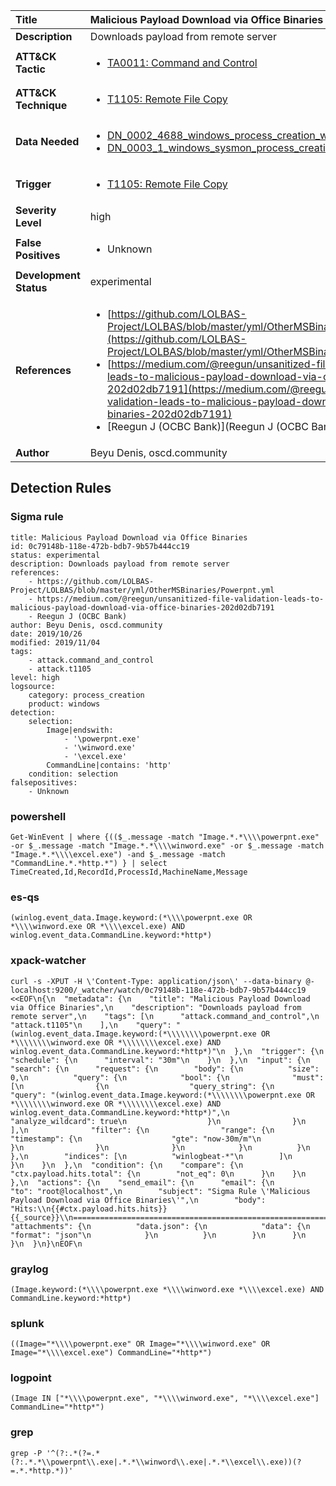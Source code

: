 | Title                    | Malicious Payload Download via Office Binaries       |
|:-------------------------|:------------------|
| **Description**          | Downloads payload from remote server |
| **ATT&amp;CK Tactic**    |  <ul><li>[TA0011: Command and Control](https://attack.mitre.org/tactics/TA0011)</li></ul>  |
| **ATT&amp;CK Technique** | <ul><li>[T1105: Remote File Copy](https://attack.mitre.org/techniques/T1105)</li></ul>  |
| **Data Needed**          | <ul><li>[DN_0002_4688_windows_process_creation_with_commandline](../Data_Needed/DN_0002_4688_windows_process_creation_with_commandline.md)</li><li>[DN_0003_1_windows_sysmon_process_creation](../Data_Needed/DN_0003_1_windows_sysmon_process_creation.md)</li></ul>  |
| **Trigger**              | <ul><li>[T1105: Remote File Copy](../Triggers/T1105.md)</li></ul>  |
| **Severity Level**       | high |
| **False Positives**      | <ul><li>Unknown</li></ul>  |
| **Development Status**   | experimental |
| **References**           | <ul><li>[https://github.com/LOLBAS-Project/LOLBAS/blob/master/yml/OtherMSBinaries/Powerpnt.yml](https://github.com/LOLBAS-Project/LOLBAS/blob/master/yml/OtherMSBinaries/Powerpnt.yml)</li><li>[https://medium.com/@reegun/unsanitized-file-validation-leads-to-malicious-payload-download-via-office-binaries-202d02db7191](https://medium.com/@reegun/unsanitized-file-validation-leads-to-malicious-payload-download-via-office-binaries-202d02db7191)</li><li>[Reegun J (OCBC Bank)](Reegun J (OCBC Bank))</li></ul>  |
| **Author**               | Beyu Denis, oscd.community |


## Detection Rules

### Sigma rule

```
title: Malicious Payload Download via Office Binaries
id: 0c79148b-118e-472b-bdb7-9b57b444cc19
status: experimental
description: Downloads payload from remote server
references:
    - https://github.com/LOLBAS-Project/LOLBAS/blob/master/yml/OtherMSBinaries/Powerpnt.yml
    - https://medium.com/@reegun/unsanitized-file-validation-leads-to-malicious-payload-download-via-office-binaries-202d02db7191
    - Reegun J (OCBC Bank)
author: Beyu Denis, oscd.community
date: 2019/10/26
modified: 2019/11/04
tags:
    - attack.command_and_control
    - attack.t1105
level: high
logsource:
    category: process_creation
    product: windows
detection:
    selection:
        Image|endswith:
            - '\powerpnt.exe'
            - '\winword.exe'
            - '\excel.exe'
        CommandLine|contains: 'http'
    condition: selection
falsepositives:
    - Unknown

```





### powershell
    
```
Get-WinEvent | where {(($_.message -match "Image.*.*\\\\powerpnt.exe" -or $_.message -match "Image.*.*\\\\winword.exe" -or $_.message -match "Image.*.*\\\\excel.exe") -and $_.message -match "CommandLine.*.*http.*") } | select TimeCreated,Id,RecordId,ProcessId,MachineName,Message
```


### es-qs
    
```
(winlog.event_data.Image.keyword:(*\\\\powerpnt.exe OR *\\\\winword.exe OR *\\\\excel.exe) AND winlog.event_data.CommandLine.keyword:*http*)
```


### xpack-watcher
    
```
curl -s -XPUT -H \'Content-Type: application/json\' --data-binary @- localhost:9200/_watcher/watch/0c79148b-118e-472b-bdb7-9b57b444cc19 <<EOF\n{\n  "metadata": {\n    "title": "Malicious Payload Download via Office Binaries",\n    "description": "Downloads payload from remote server",\n    "tags": [\n      "attack.command_and_control",\n      "attack.t1105"\n    ],\n    "query": "(winlog.event_data.Image.keyword:(*\\\\\\\\powerpnt.exe OR *\\\\\\\\winword.exe OR *\\\\\\\\excel.exe) AND winlog.event_data.CommandLine.keyword:*http*)"\n  },\n  "trigger": {\n    "schedule": {\n      "interval": "30m"\n    }\n  },\n  "input": {\n    "search": {\n      "request": {\n        "body": {\n          "size": 0,\n          "query": {\n            "bool": {\n              "must": [\n                {\n                  "query_string": {\n                    "query": "(winlog.event_data.Image.keyword:(*\\\\\\\\powerpnt.exe OR *\\\\\\\\winword.exe OR *\\\\\\\\excel.exe) AND winlog.event_data.CommandLine.keyword:*http*)",\n                    "analyze_wildcard": true\n                  }\n                }\n              ],\n              "filter": {\n                "range": {\n                  "timestamp": {\n                    "gte": "now-30m/m"\n                  }\n                }\n              }\n            }\n          }\n        },\n        "indices": [\n          "winlogbeat-*"\n        ]\n      }\n    }\n  },\n  "condition": {\n    "compare": {\n      "ctx.payload.hits.total": {\n        "not_eq": 0\n      }\n    }\n  },\n  "actions": {\n    "send_email": {\n      "email": {\n        "to": "root@localhost",\n        "subject": "Sigma Rule \'Malicious Payload Download via Office Binaries\'",\n        "body": "Hits:\\n{{#ctx.payload.hits.hits}}{{_source}}\\n================================================================================\\n{{/ctx.payload.hits.hits}}",\n        "attachments": {\n          "data.json": {\n            "data": {\n              "format": "json"\n            }\n          }\n        }\n      }\n    }\n  }\n}\nEOF\n
```


### graylog
    
```
(Image.keyword:(*\\\\powerpnt.exe *\\\\winword.exe *\\\\excel.exe) AND CommandLine.keyword:*http*)
```


### splunk
    
```
((Image="*\\\\powerpnt.exe" OR Image="*\\\\winword.exe" OR Image="*\\\\excel.exe") CommandLine="*http*")
```


### logpoint
    
```
(Image IN ["*\\\\powerpnt.exe", "*\\\\winword.exe", "*\\\\excel.exe"] CommandLine="*http*")
```


### grep
    
```
grep -P '^(?:.*(?=.*(?:.*.*\\powerpnt\\.exe|.*.*\\winword\\.exe|.*.*\\excel\\.exe))(?=.*.*http.*))'
```



